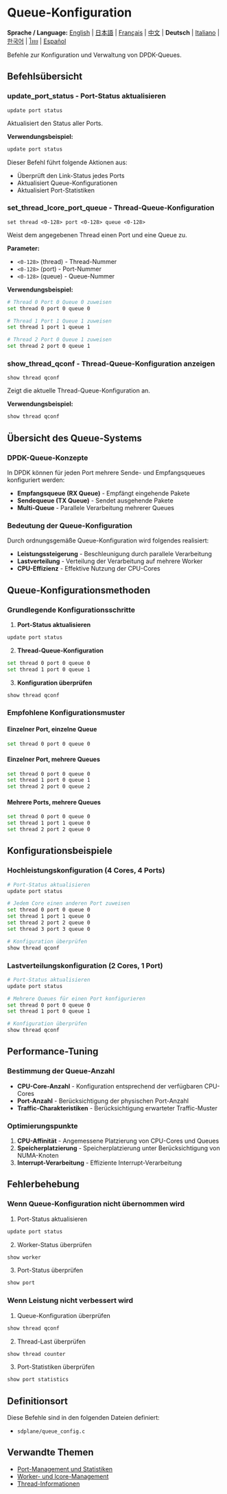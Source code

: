 # Queue-Konfiguration

**Sprache / Language:** [English](../en/queue-configuration.md) | [日本語](../ja/queue-configuration.md) | [Français](../fr/queue-configuration.md) | [中文](../zh/queue-configuration.md) | **Deutsch** | [Italiano](../it/queue-configuration.md) | [한국어](../ko/queue-configuration.md) | [ไทย](../th/queue-configuration.md) | [Español](../es/queue-configuration.md)

Befehle zur Konfiguration und Verwaltung von DPDK-Queues.

## Befehlsübersicht

### update_port_status - Port-Status aktualisieren
```
update port status
```

Aktualisiert den Status aller Ports.

**Verwendungsbeispiel:**
```bash
update port status
```

Dieser Befehl führt folgende Aktionen aus:
- Überprüft den Link-Status jedes Ports
- Aktualisiert Queue-Konfigurationen
- Aktualisiert Port-Statistiken

### set_thread_lcore_port_queue - Thread-Queue-Konfiguration
```
set thread <0-128> port <0-128> queue <0-128>
```

Weist dem angegebenen Thread einen Port und eine Queue zu.

**Parameter:**
- `<0-128>` (thread) - Thread-Nummer
- `<0-128>` (port) - Port-Nummer
- `<0-128>` (queue) - Queue-Nummer

**Verwendungsbeispiel:**
```bash
# Thread 0 Port 0 Queue 0 zuweisen
set thread 0 port 0 queue 0

# Thread 1 Port 1 Queue 1 zuweisen
set thread 1 port 1 queue 1

# Thread 2 Port 0 Queue 1 zuweisen
set thread 2 port 0 queue 1
```

### show_thread_qconf - Thread-Queue-Konfiguration anzeigen
```
show thread qconf
```

Zeigt die aktuelle Thread-Queue-Konfiguration an.

**Verwendungsbeispiel:**
```bash
show thread qconf
```

## Übersicht des Queue-Systems

### DPDK-Queue-Konzepte
In DPDK können für jeden Port mehrere Sende- und Empfangsqueues konfiguriert werden:

- **Empfangsqueue (RX Queue)** - Empfängt eingehende Pakete
- **Sendequeue (TX Queue)** - Sendet ausgehende Pakete
- **Multi-Queue** - Parallele Verarbeitung mehrerer Queues

### Bedeutung der Queue-Konfiguration
Durch ordnungsgemäße Queue-Konfiguration wird folgendes realisiert:
- **Leistungssteigerung** - Beschleunigung durch parallele Verarbeitung
- **Lastverteilung** - Verteilung der Verarbeitung auf mehrere Worker
- **CPU-Effizienz** - Effektive Nutzung der CPU-Cores

## Queue-Konfigurationsmethoden

### Grundlegende Konfigurationsschritte
1. **Port-Status aktualisieren**
```bash
update port status
```

2. **Thread-Queue-Konfiguration**
```bash
set thread 0 port 0 queue 0
set thread 1 port 0 queue 1
```

3. **Konfiguration überprüfen**
```bash
show thread qconf
```

### Empfohlene Konfigurationsmuster

#### Einzelner Port, einzelne Queue
```bash
set thread 0 port 0 queue 0
```

#### Einzelner Port, mehrere Queues
```bash
set thread 0 port 0 queue 0
set thread 1 port 0 queue 1
set thread 2 port 0 queue 2
```

#### Mehrere Ports, mehrere Queues
```bash
set thread 0 port 0 queue 0
set thread 1 port 1 queue 0
set thread 2 port 2 queue 0
```

## Konfigurationsbeispiele

### Hochleistungskonfiguration (4 Cores, 4 Ports)
```bash
# Port-Status aktualisieren
update port status

# Jedem Core einen anderen Port zuweisen
set thread 0 port 0 queue 0
set thread 1 port 1 queue 0
set thread 2 port 2 queue 0
set thread 3 port 3 queue 0

# Konfiguration überprüfen
show thread qconf
```

### Lastverteilungskonfiguration (2 Cores, 1 Port)
```bash
# Port-Status aktualisieren
update port status

# Mehrere Queues für einen Port konfigurieren
set thread 0 port 0 queue 0
set thread 1 port 0 queue 1

# Konfiguration überprüfen
show thread qconf
```

## Performance-Tuning

### Bestimmung der Queue-Anzahl
- **CPU-Core-Anzahl** - Konfiguration entsprechend der verfügbaren CPU-Cores
- **Port-Anzahl** - Berücksichtigung der physischen Port-Anzahl
- **Traffic-Charakteristiken** - Berücksichtigung erwarteter Traffic-Muster

### Optimierungspunkte
1. **CPU-Affinität** - Angemessene Platzierung von CPU-Cores und Queues
2. **Speicherplatzierung** - Speicherplatzierung unter Berücksichtigung von NUMA-Knoten
3. **Interrupt-Verarbeitung** - Effiziente Interrupt-Verarbeitung

## Fehlerbehebung

### Wenn Queue-Konfiguration nicht übernommen wird
1. Port-Status aktualisieren
```bash
update port status
```

2. Worker-Status überprüfen
```bash
show worker
```

3. Port-Status überprüfen
```bash
show port
```

### Wenn Leistung nicht verbessert wird
1. Queue-Konfiguration überprüfen
```bash
show thread qconf
```

2. Thread-Last überprüfen
```bash
show thread counter
```

3. Port-Statistiken überprüfen
```bash
show port statistics
```

## Definitionsort

Diese Befehle sind in den folgenden Dateien definiert:
- `sdplane/queue_config.c`

## Verwandte Themen

- [Port-Management und Statistiken](port-management.md)
- [Worker- und lcore-Management](worker-lcore-thread-management.md)
- [Thread-Informationen](worker-lcore-thread-management.md)